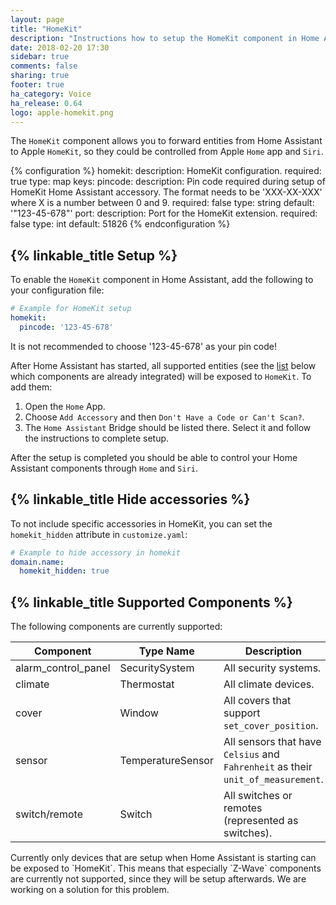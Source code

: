 ```yaml
---
layout: page
title: "HomeKit"
description: "Instructions how to setup the HomeKit component in Home Assistant."
date: 2018-02-20 17:30
sidebar: true
comments: false
sharing: true
footer: true
ha_category: Voice
ha_release: 0.64
logo: apple-homekit.png
---
```


The `HomeKit` component allows you to forward entities from Home Assistant to Apple `HomeKit`, so they could be controlled from Apple `Home` app and `Siri`.

{% configuration %}
  homekit:
    description: HomeKit configuration.
    required: true
    type: map
    keys:
      pincode:
        description: Pin code required during setup of HomeKit Home Assistant accessory. The format needs to be 'XXX-XX-XXX' where X is a number between 0 and 9.
        required: false
        type: string
        default: '"123-45-678"'
      port:
        description: Port for the HomeKit extension.
        required: false
        type: int
        default: 51826
{% endconfiguration %}

## {% linkable_title Setup %}

To enable the `HomeKit` component in Home Assistant, add the following to your configuration file:

```yaml
# Example for HomeKit setup
homekit:
  pincode: '123-45-678'
```

<p class='note'>It is not recommended to choose '123-45-678' as your pin code!</p>

After Home Assistant has started, all supported entities (see the [list](#supported-components) below which components are already integrated) will be exposed to `HomeKit`. To add them:
1. Open the `Home` App.
2. Choose `Add Accessory` and then `Don't Have a Code or Can't Scan?`.
3. The `Home Assistant` Bridge should be listed there. Select it and follow the instructions to complete setup.

After the setup is completed you should be able to control your Home Assistant components through `Home` and `Siri`.

## {% linkable_title Hide accessories %}

To not include specific accessories in HomeKit, you can set the `homekit_hidden` attribute in `customize.yaml`:

```yaml
# Example to hide accessory in homekit
domain.name:
  homekit_hidden: true
```

## {% linkable_title Supported Components %}

The following components are currently supported:

| Component | Type Name | Description |
| --------- | --------- | ----------- |
| alarm_control_panel | SecuritySystem | All security systems. |
| climate | Thermostat | All climate devices. |
| cover | Window | All covers that support `set_cover_position`. |
| sensor | TemperatureSensor | All sensors that have `Celsius` and `Fahrenheit` as their `unit_of_measurement`. |
| switch/remote | Switch | All switches or remotes (represented as switches). |

<p class='note'>Currently only devices that are setup when Home Assistant is starting can be exposed to `HomeKit`. This means that especially `Z-Wave` components are currently not supported, since they will be setup afterwards. We are working on a solution for this problem.</p>
